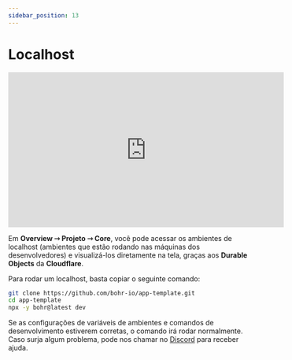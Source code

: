 ```yaml
---
sidebar_position: 13
---
```


# Localhost

<div style={{textAlign: 'center'}}><iframe width="560" height="315" src="https://www.youtube.com/embed/Rdgah9e_HAk" title="YouTube video player" frameBorder="0" allow="accelerometer; autoplay; clipboard-write; encrypted-media; gyroscope; picture-in-picture" allowFullScreen style={{ maxWidth: '100%' }}></iframe></div>

Em **Overview ⇾ Projeto ⇾ Core**, você pode acessar os ambientes de localhost (ambientes que estão rodando nas máquinas dos desenvolvedores) e visualizá-los diretamente na tela, graças aos **Durable Objects** da **Cloudflare**.

Para rodar um localhost, basta copiar o seguinte comando:

```bash
git clone https://github.com/bohr-io/app-template.git
cd app-template
npx -y bohr@latest dev
```

Se as configurações de variáveis de ambientes e comandos de desenvolvimento estiverem corretas, o comando irá rodar normalmente. Caso surja algum problema, pode nos chamar no [Discord](https://discord.com/invite/p3hhfGg2Uy) para receber ajuda.

